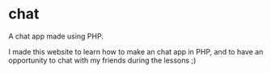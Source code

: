 # chat
A chat app made using PHP.

I made this website to learn how to make an chat app in PHP, and to have an opportunity to chat with my friends during the lessons ;)
